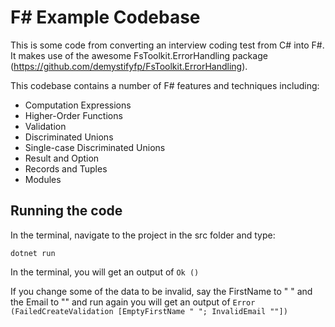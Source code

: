 # F# Example Codebase

This is some code from converting an interview coding test from C# into F#. It makes use of the awesome FsToolkit.ErrorHandling package (https://github.com/demystifyfp/FsToolkit.ErrorHandling).

This codebase contains a number of F# features and techniques including:

- Computation Expressions
- Higher-Order Functions
- Validation
- Discriminated Unions
- Single-case Discriminated Unions
- Result and Option
- Records and Tuples
- Modules

## Running the code

In the terminal, navigate to the project in the src folder and type:

```dotnet run```

In the terminal, you will get an output of ```Ok ()```

If you change some of the data to be invalid, say the FirstName to " " and the Email to "" and run again you will get an output of ```Error (FailedCreateValidation [EmptyFirstName " "; InvalidEmail ""])```
